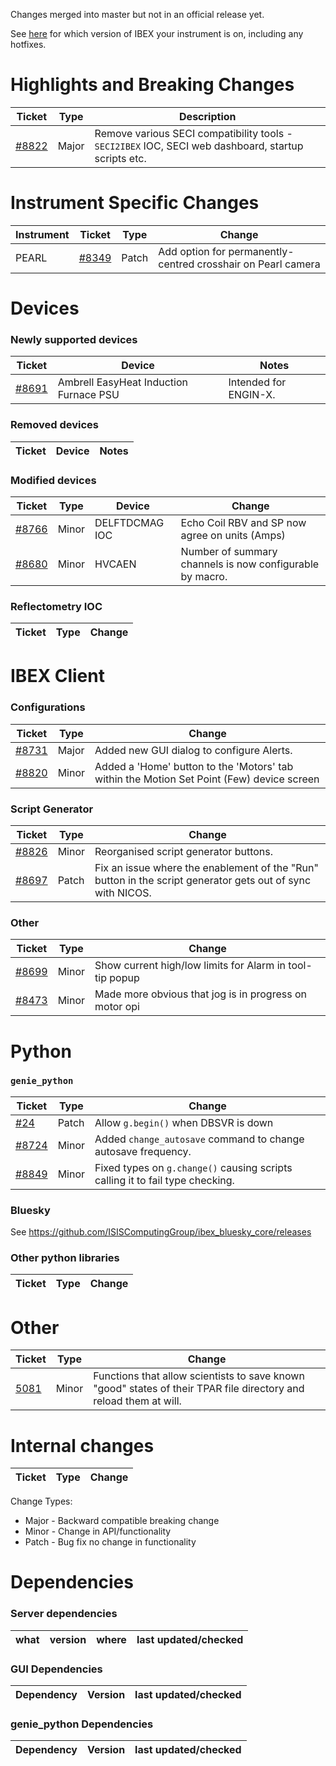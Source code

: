 Changes merged into master but not in an official release yet.

See [here](https://github.com/ISISComputingGroup/IBEX/wiki#instrument-information--hotfixes) for which version of IBEX your instrument is on, including any hotfixes.

# Highlights and Breaking Changes

| Ticket | Type | Description |
| ------ | ---- | ----------- |
| [#8822](https://github.com/ISISComputingGroup/IBEX/issues/8822) | Major | Remove various SECI compatibility tools - `SECI2IBEX` IOC, SECI web dashboard, startup scripts etc. |

# Instrument Specific Changes

| Instrument| Ticket | Type  | Change |
| --------- | ------ | ------| ------------- |
| PEARL | [#8349](https://github.com/ISISComputingGroup/IBEX/issues/8349) | Patch | Add option for permanently-centred crosshair on Pearl camera |

# Devices

### Newly supported devices

| Ticket | Device | Notes|
| ------ | ------ | -----|
| [#8691](https://github.com/ISISComputingGroup/IBEX/issues/8691) | Ambrell EasyHeat Induction Furnace PSU | Intended for ENGIN-X. | 

### Removed devices

| Ticket | Device | Notes|
| ------ | ------ | -----|


### Modified devices

| Ticket | Type | Device | Change |
| ------ | --- |------| ------------- |
|[#8766](https://github.com/ISISComputingGroup/IBEX/issues/8766) | Minor | DELFTDCMAG IOC| Echo Coil RBV and SP now agree on units (Amps)|
|[#8680](https://github.com/ISISComputingGroup/IBEX/issues/8680) | Minor | HVCAEN | Number of summary channels is now configurable by macro. |


### Reflectometry IOC

| Ticket | Type | Change |
| ------ | --- | ------------- |


#  IBEX Client

### Configurations

| Ticket | Type  | Change |
| ------ | ----  | ------------- |
| [#8731](https://github.com/ISISComputingGroup/IBEX/issues/8731) | Major | Added new GUI dialog to configure Alerts. |
| [#8820](https://github.com/ISISComputingGroup/IBEX/issues/8820) | Minor | Added a 'Home' button to the 'Motors' tab within the Motion Set Point (Few) device screen |

### Script Generator
| Ticket | Type  | Change |
| ------ | ----- | ------ |
| [#8826](https://github.com/ISISComputingGroup/IBEX/issues/8826) | Minor | Reorganised script generator buttons. |
| [#8697](https://github.com/ISISComputingGroup/IBEX/issues/8697) | Patch | Fix an issue where the enablement of the "Run" button in the script generator gets out of sync with NICOS. |


### Other

| Ticket | Type  | Change |
| ------ | ----  | ------------- |
| [#8699](https://github.com/ISISComputingGroup/IBEX/issues/8699) | Minor | Show current high/low limits for Alarm in tool-tip popup |
| [#8473](https://github.com/ISISComputingGroup/IBEX/issues/8473) | Minor | Made more obvious that jog is in progress on motor opi |



# Python

### `genie_python`

| Ticket | Type  | Change |
| ------ | ------| ------------- |
| [#24](https://github.com/ISISComputingGroup/genie/issues/24) | Patch | Allow `g.begin()` when DBSVR is down |
| [#8724](https://github.com/ISISComputingGroup/IBEX/issues/8724) | Minor | Added `change_autosave` command to change autosave frequency. |
| [#8849](https://github.com/ISISComputingGroup/IBEX/issues/8849) | Minor | Fixed types on `g.change()` causing scripts calling it to fail type checking. |


### Bluesky

See https://github.com/ISISComputingGroup/ibex_bluesky_core/releases

### Other python libraries

| Ticket | Type  | Change |
| ------ | ------| ------------- |



# Other

| Ticket | Type  | Change |
| ------ | ------| ------------- |
|[5081](https://github.com/ISISComputingGroup/IBEX/issues/5081) | Minor | Functions that allow scientists to save known "good" states of their TPAR file directory and reload them at will. |

# Internal changes

| Ticket | Type  | Change |
| ------ | ------| ------------- |

Change Types: 

* Major - Backward compatible breaking change
* Minor - Change in API/functionality
* Patch - Bug fix no change in functionality

# Dependencies

### Server dependencies

what | version | where | last updated/checked
|---- | ------- | ----- | --------------------|


### GUI Dependencies

Dependency | Version | last updated/checked
|---- | ------- | --------------------|

### genie_python Dependencies

Dependency | Version | last updated/checked
|---- | ------- | --------------------|


